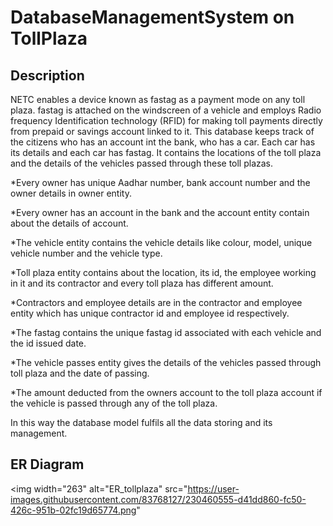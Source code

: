 # DatabaseManagementSystem on TollPlaza

## Description

NETC enables a device known as fastag as a payment mode on any toll plaza. fastag is attached on the windscreen of a vehicle and employs Radio frequency Identification technology (RFID) for making toll payments directly from prepaid or savings account linked to it. This database keeps track of the citizens who has an account int the bank, who has a car. Each car has its details and each car has fastag. It contains the locations of the toll plaza and the details of the vehicles passed through these toll plazas.

*Every owner has unique Aadhar number, bank account number and the owner details in owner entity.

*Every owner has an account in the bank and the account entity contain about the details of account.

*The vehicle entity contains the vehicle details like colour, model, unique vehicle number and the vehicle type.

*Toll plaza entity contains about the location, its id, the employee working in it and its contractor and every toll plaza has different amount.

*Contractors and employee details are in the contractor and employee entity which has unique contractor id and employee id respectively.

*The fastag contains the unique fastag id associated with each vehicle and the id issued date.

*The vehicle passes entity gives the details of the vehicles passed through toll plaza and the date of passing.

*The amount deducted from the owners account to the toll plaza account if the vehicle is passed
 through any of the toll plaza.
 
In this way the database model fulfils all the data storing and its management.

## ER Diagram

<img width="263" alt="ER_tollplaza" src="https://user-images.githubusercontent.com/83768127/230460555-d41dd860-fc50-426c-951b-02fc19d65774.png"
